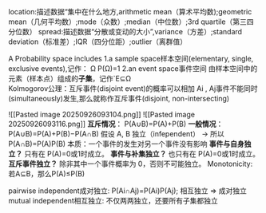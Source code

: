 location:描述数据“集中在什么地方,arithmetic mean（算术平均数);geometric mean（几何平均数）;mode（众数）;median（中位数）;3rd quartile（第三四分位数）
spread:描述数据“分散或变动的大小”,variance（方差）;standard deviation（标准差）;IQR（四分位距）;outlier（离群值）

A Probability space includes 
		1.a sample space样本空间(elementary, single, exclusive events),记作： Ω  P(Ω)=1 
		2.an event space事件空间 由样本空间中的元素（样本点）组成的**子集**，记作`E⊆Ω  
Kolmogorov公理：互斥事件(disjoint event)的概率可以相加
Ai , Aj事件不能同时(simultaneously)发生,那么就称作互斥事件(disjoint, non-intersecting)

![[Pasted image 20250926093104.png]]
![[Pasted image 20250926093116.png]]
**互斥情况**：
P(A∪B)=P(A)+P(B)
**一般情况**：
P(A∪B)=P(A)+P(B)−P(A∩B)
假设 A, B 独立（infependent） → 所以 P(A∩B)=P(A)P(B) 本质：一个事件的发生对另一个事件没有影响
		**事件与自身独立？** 只有在 P(A)=0或1时成立。
		**事件与补集独立？** 也只有在 P(A)=0或1时成立。
		**互斥事件独立？** 除非其中一个事件概率为 0，否则不可能独立。
Monotonicity: 若A⊆B，那么P(A)≤P(B)

pairwise independent成对独立: P(Ai​∩Aj​)=P(Ai​)P(Aj​); 相互独立 ⇒ 成对独立
mutual independent相互独立: 不仅两两独立，还要所有子集都独立




